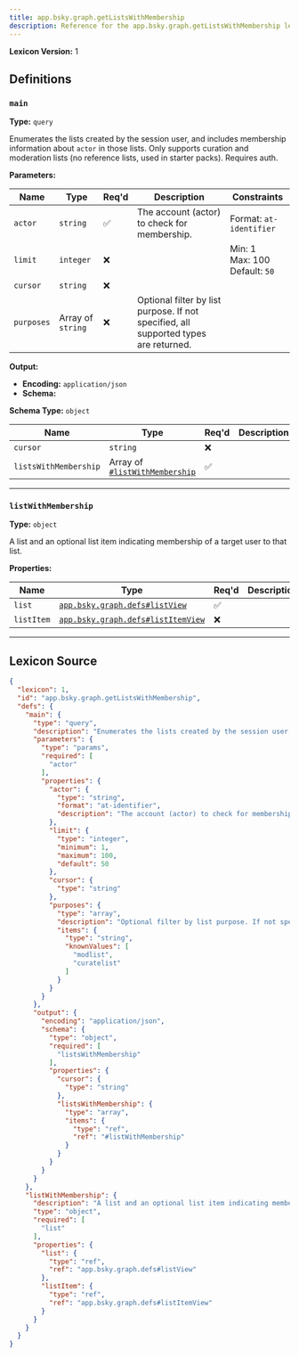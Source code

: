 ```yaml
---
title: app.bsky.graph.getListsWithMembership
description: Reference for the app.bsky.graph.getListsWithMembership lexicon
---
```

**Lexicon Version:** 1

## Definitions

<a name="main"></a>
### `main`

**Type:** `query`

Enumerates the lists created by the session user, and includes membership information about `actor` in those lists. Only supports curation and moderation lists (no reference lists, used in starter packs). Requires auth.

**Parameters:**

| Name | Type | Req'd  | Description | Constraints |
|------|------|----------|-------------|-------------|
| `actor` | `string` | ✅  | The account (actor) to check for membership. | Format: `at-identifier` |
| `limit` | `integer` | ❌  |  | Min: 1<br/>Max: 100<br/>Default: `50` |
| `cursor` | `string` | ❌  |  |  |
| `purposes` | Array of `string` | ❌  | Optional filter by list purpose. If not specified, all supported types are returned. |  |
**Output:**

- **Encoding:** `application/json`
- **Schema:**

**Schema Type:** `object`

| Name | Type | Req'd  | Description | Constraints |
|------|------|----------|-------------|-------------|
| `cursor` | `string` | ❌  |  |  |
| `listsWithMembership` | Array of [`#listWithMembership`](#listwithmembership) | ✅  |  |  |

---

<a name="listwithmembership"></a>
### `listWithMembership`

**Type:** `object`

A list and an optional list item indicating membership of a target user to that list.

**Properties:**

| Name | Type | Req'd  | Description | Constraints |
|------|------|----------|-------------|-------------|
| `list` | [`app.bsky.graph.defs#listView`](/lexicons/app/bsky/graph/app-bsky-graph-defs#listview) | ✅  |  |  |
| `listItem` | [`app.bsky.graph.defs#listItemView`](/lexicons/app/bsky/graph/app-bsky-graph-defs#listitemview) | ❌  |  |  |

---

## Lexicon Source
```json
{
  "lexicon": 1,
  "id": "app.bsky.graph.getListsWithMembership",
  "defs": {
    "main": {
      "type": "query",
      "description": "Enumerates the lists created by the session user, and includes membership information about `actor` in those lists. Only supports curation and moderation lists (no reference lists, used in starter packs). Requires auth.",
      "parameters": {
        "type": "params",
        "required": [
          "actor"
        ],
        "properties": {
          "actor": {
            "type": "string",
            "format": "at-identifier",
            "description": "The account (actor) to check for membership."
          },
          "limit": {
            "type": "integer",
            "minimum": 1,
            "maximum": 100,
            "default": 50
          },
          "cursor": {
            "type": "string"
          },
          "purposes": {
            "type": "array",
            "description": "Optional filter by list purpose. If not specified, all supported types are returned.",
            "items": {
              "type": "string",
              "knownValues": [
                "modlist",
                "curatelist"
              ]
            }
          }
        }
      },
      "output": {
        "encoding": "application/json",
        "schema": {
          "type": "object",
          "required": [
            "listsWithMembership"
          ],
          "properties": {
            "cursor": {
              "type": "string"
            },
            "listsWithMembership": {
              "type": "array",
              "items": {
                "type": "ref",
                "ref": "#listWithMembership"
              }
            }
          }
        }
      }
    },
    "listWithMembership": {
      "description": "A list and an optional list item indicating membership of a target user to that list.",
      "type": "object",
      "required": [
        "list"
      ],
      "properties": {
        "list": {
          "type": "ref",
          "ref": "app.bsky.graph.defs#listView"
        },
        "listItem": {
          "type": "ref",
          "ref": "app.bsky.graph.defs#listItemView"
        }
      }
    }
  }
}
```
